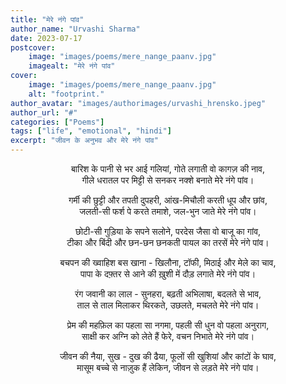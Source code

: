 ```yaml
---
title: "मेरे नंगे पांव"
author_name: "Urvashi Sharma"
date: 2023-07-17
postcover:
    image: "images/poems/mere_nange_paanv.jpg"
    imagealt: "मेरे नंगे पांव"
cover:
    image: "images/poems/mere_nange_paanv.jpg"
    alt: "footprint."
author_avatar: "images/authorimages/urvashi_hrensko.jpeg"
author_url: "#"
categories: ["Poems"]
tags: ["life", "emotional", "hindi"]
excerpt: "जीवन के अनुभव और मेरे नंगे पांव"
---
```

<center>

बारिश के पानी से भर आई गलियां, गोते लगाती वो कागज़ की नाव,<br>
गीले धरातल पर मिट्टी से सनकर नक्शे बनाते मेरे नंगे पांव।

गर्मी की छुट्टी और तपती दुपहरी, आंख-मिचौली करती धूप और छांव,<br>
जलती-सी फर्श पे करते तमाशे, जल-भुन जाते मेरे नंगे पांव।

छोटी-सी गुड़िया के सपने सलोने, परदेस जैसा वो बाजू का गांव,<br>
टीका और बिंदी और छन-छन छनकती पायल का तरसें मेरे नंगे पांव।

बचपन की ख्वाहिश बस खाना - खिलौना, टॉफी, मिठाई और मेले का चाव,<br>
पापा के दफ़्तर से आने की ख़ुशी में दौड़ लगाते मेरे नंगे पांव।

रंग जवानी का लाल - सुनहरा, बढ़ती अभिलाषा, बदलते से भाव,<br>
ताल से ताल मिलाकर थिरकते, उछलते, मचलते मेरे नंगे पांव।

प्रेम की महफ़िल का पहला सा नगमा, पहली सी धुन वो पहला अनुराग,<br>
साक्षी कर अग्नि को लेते हैं फेरे, वचन निभाते मेरे नंगे पांव।

जीवन की नैया, सुख - दुख की ढैया, फूलों सी खुशियां और कांटों के घाव,<br>
मासूम बच्चे से नाज़ुक हैं लेकिन, जीवन से लड़ते मेरे नंगे पांव।

</center>